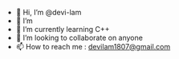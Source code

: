 - 👋 Hi, I’m @devi-lam
- 👀 I’m 
- 🌱 I’m currently learning C++
- 💞️ I’m looking to collaborate on anyone
- 📫 How to reach me : devilam1807@gmail.com

<!---
devi-lam/devi-lam is a ✨ special ✨ repository because its `README.md` (this file) appears on your GitHub profile.
You can click the Preview link to take a look at your changes.
--->
